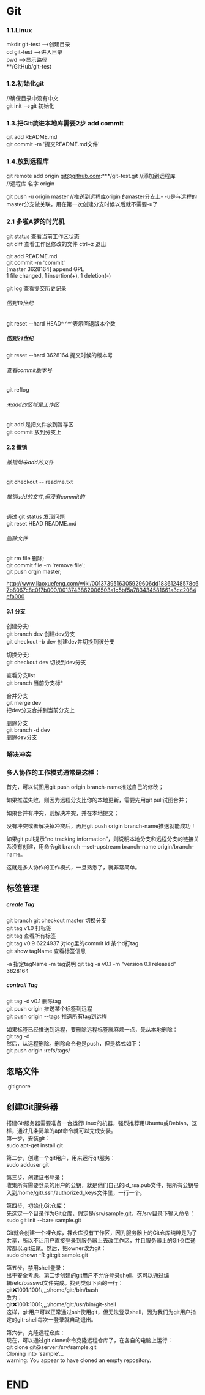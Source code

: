 # Git  

### 1.1.Linux  
mkdir git-test -->创建目录  
cd git-test    -->进入目录  
pwd            -->显示路径  
**/GitHub/git-test  

### 1.2.初始化git  
//确保目录中没有中文  
git init -->git 初始化  

### 1.3.把Git装进本地库需要2步 add commit  
git add README.md  
git commit -m '提交README.md文件'  

### 1.4.放到远程库  
git remote add origin git@github.com:***/git-test.git //添加到远程库  
//远程库 名字 origin  

git push -u origin master //推送到远程库origin 的master分支上- -u是与远程的master分支做关联，用在第一次创建分支时候以后就不需要-u了

### 2.1 多啦A梦的时光机  
git status  查看当前工作区状态  
git diff    查看工作区修改的文件 ctrl+z 退出  

git add README.md  
git commit -m 'commit'  
[master 3628164] append GPL  
 1 file changed, 1 insertion(+), 1 deletion(-)  

git log 查看提交历史记录  

######  回到19世纪  
 git reset --hard HEAD^ ^^^表示回退版本个数  
#####   回到21世纪  
 git reset --hard 3628164 提交时候的版本号  
###### 查看commit版本号  
git reflog  

###### 未add的区域是工作区  
git add 是把文件放到暂存区  
git commit 放到分支上  

#### 2.2 撤销  
###### 撤销尚未add的文件  
git checkout -- readme.txt  
###### 撤销add的文件,但没有commit的  
通过 git status 发现问题  
git reset HEAD README.md  

###### 删除文件  
git rm file 删除;  
git commit file -m 'remove file';  
git push orgin master;  


http://www.liaoxuefeng.com/wiki/0013739516305929606dd18361248578c67b8067c8c017b000/0013743862006503a1c5bf5a783434581661a3cc2084efa000  

#### 3.1 分支  
创建分支:  
git branch dev 创建dev分支  
git checkout -b dev 创建dev并切换到该分支  

切换分支:  
git checkout dev 切换到dev分支  

查看分支list  
git branch  当前分支标*  

合并分支  
git merge dev  
把dev分支合并到当前分支上  

删除分支  
git branch -d dev  
删除dev分支  

### 解决冲突

### 多人协作的工作模式通常是这样：  

首先，可以试图用git push origin branch-name推送自己的修改；  

如果推送失败，则因为远程分支比你的本地更新，需要先用git pull试图合并；  

如果合并有冲突，则解决冲突，并在本地提交；  

没有冲突或者解决掉冲突后，再用git push origin branch-name推送就能成功！  

如果git pull提示“no tracking information”，则说明本地分支和远程分支的链接关系没有创建，用命令git branch --set-upstream   branch-name origin/branch-name。  

这就是多人协作的工作模式，一旦熟悉了，就非常简单。  

## 标签管理  
##### create Tag  

  git branch
  git checkout master 切换分支  
  git tag v1.0 打标签  
  git tag 查看所有标签  
  git tag v0.9 6224937  对log里的commit id 某个d打tag  
  git show tagName 查看标签信息  

  -a 指定tagName -m tag说明
  git tag -a v0.1 -m "version 0.1 released" 3628164

##### controll Tag

  git tag -d v0.1 删除tag  
  git push origin <tagname>  推送某个标签到远程  
  git push origin --tags 推送所有tag到远程  

  如果标签已经推送到远程，要删除远程标签就麻烦一点，先从本地删除：  
  git tag -d <tagname>  
  然后，从远程删除。删除命令也是push，但是格式如下：  
  git push origin :refs/tags/<tagname>  

## 忽略文件
 .gitignore  

## 创建Git服务器
搭建Git服务器需要准备一台运行Linux的机器，强烈推荐用Ubuntu或Debian，这样，通过几条简单的apt命令就可以完成安装。  
第一步，安装git：  
sudo apt-get install git  

第二步，创建一个git用户，用来运行git服务：  
sudo adduser git  

第三步，创建证书登录：  
收集所有需要登录的用户的公钥，就是他们自己的id_rsa.pub文件，把所有公钥导入到/home/git/.ssh/authorized_keys文件里，一行一个。  

第四步，初始化Git仓库：  
先选定一个目录作为Git仓库，假定是/srv/sample.git，在/srv目录下输入命令：  
sudo git init --bare sample.git  

Git就会创建一个裸仓库，裸仓库没有工作区，因为服务器上的Git仓库纯粹是为了共享，所以不让用户直接登录到服务器上去改工作区，并且服务器上的Git仓库通常都以.git结尾。然后，把owner改为git：  
sudo chown -R git:git sample.git  

第五步，禁用shell登录：  
出于安全考虑，第二步创建的git用户不允许登录shell，这可以通过编辑/etc/passwd文件完成。找到类似下面的一行：  
git:x:1001:1001:,,,:/home/git:/bin/bash  
改为：  
git:x:1001:1001:,,,:/home/git:/usr/bin/git-shell  
这样，git用户可以正常通过ssh使用git，但无法登录shell，因为我们为git用户指定的git-shell每次一登录就自动退出。  

第六步，克隆远程仓库：  
现在，可以通过git clone命令克隆远程仓库了，在各自的电脑上运行：  
git clone git@server:/srv/sample.git  
Cloning into 'sample'...  
warning: You appear to have cloned an empty repository.  

  
# END

